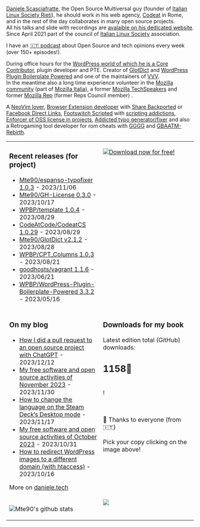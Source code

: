 [Daniele Scasciafratte](https://twitter.com/mte90net), the Open Source Multiversal guy (founder of [Italian Linux Society Rieti](https://rieti.ils.org/)), he should work in his web agency, [Codeat](https://github.com/CodeAtCode) in Rome, and in the rest of the day collaborates in many open source projects.  
All his talks and slide with recordings are [avalaible on his dedicated website](https://mte90.tech/).   
Since April 2021 part of the council of [Italian Linux Society](https://ils.org) association.

I have an [🇮🇹 podcast](https://daniele.tech/podcast/) about Open Source and tech opinions every week (over 150+ episodes!).

During office hours for the [WordPress world of which he is a Core Contributor](https://profiles.wordpress.org/mte90/), plugin developer and PTE. Creator of [GlotDict](https://github.com/Mte90/GlotDict) and [WordPress Plugin Boilerplate Powered](https://github.com/WPBP/) and one of the maintainers of [VVV](https://github.com/Varying-Vagrant-Vagrants).  
In the meantime also a long time experience volunteer in the [Mozilla community](https://mozillians.org/it/u/Mte90/) (part of [Mozilla Italia](https://github.com/MozillaItalia)), a former [Mozilla TechSpeakers](https://wiki.mozilla.org/TechSpeakers) and former [Mozilla Rep](https://wiki.mozilla.org/ReMo) (former Reps Council member) .  

A [NeoVim lover](https://github.com/Mte90/dotfiles), [Browser Extension developer](https://github.com/Mte90/ExtStoreStats) with [Share Backported](https://github.com/Mte90/Share-Backported) or [Facebook Direct Links](https://github.com/Mte90/facebook-direct-links), [Footswitch Scripted](https://github.com/Mte90/pydal) with [scripting addictions](https://github.com/Mte90/My-Scripts), [Enforcer of OSS license in projects](https://github.com/Mte90/GH-License), [Addicted typo generator/fixer](https://github.com/Mte90/espanso-typofixer) and also a Retrogaming tool developer for rom cheats with [GGGG](https://github.com/Mte90/Game-Genie-Good-Guy) and [GBAATM-Rebirth](https://github.com/Mte90/GBAATM-Rebirth).

<table><tr><td valign="top" style="width: 50%;">

### Recent releases (for project)
<!-- recent_releases starts -->
* [Mte90/espanso-typofixer 1.0.3](https://github.com/Mte90/espanso-typofixer/releases/tag/1.0.3) - 2023/11/06
* [Mte90/GH-License 0.3.0](https://github.com/Mte90/GH-License/releases/tag/0.3.0) - 2023/10/17
* [WPBP/template 1.0.4](https://github.com/WPBP/template/releases/tag/1.0.4) - 2023/08/29
* [CodeAtCode/CodeatCS 1.0.29](https://github.com/CodeAtCode/CodeatCS/releases/tag/1.0.29) - 2023/08/29
* [Mte90/GlotDict v2.1.2](https://github.com/Mte90/GlotDict/releases/tag/v2.1.2) - 2023/08/28
* [WPBP/CPT_Columns 1.0.3](https://github.com/WPBP/CPT_Columns/releases/tag/1.0.3) - 2023/08/21
* [goodhosts/vagrant 1.1.6](https://github.com/goodhosts/vagrant/releases/tag/1.1.6) - 2023/06/21
* [WPBP/WordPress-Plugin-Boilerplate-Powered 3.3.2](https://github.com/WPBP/WordPress-Plugin-Boilerplate-Powered/releases/tag/3.3.2) - 2023/05/16
<!-- recent_releases ends -->
</td><td valign="top" style="width: 50%;">

[![Download now for free!](https://daniele.tech/wp-content/uploads/2022/09/cover-2022-1-300x300.png)](https://daniele.tech/2022/09/contribute-to-open-source-the-right-way-3nd-edition/)

</td></tr>
<tr><td valign="top" style="width: 50%;">

### On my blog
<!-- blog starts -->
* [How I did a pull request to an open source project with ChatGPT](https://daniele.tech/2023/12/how-i-did-a-pull-request-to-an-open-source-project-with-chatgpt/) - 2023/12/12
* [My free software and open source activities of November 2023](https://daniele.tech/2023/11/my-free-software-and-open-source-activities-of-november-2023/) - 2023/11/30
* [How to change the language on the Steam Deck’s Desktop mode](https://daniele.tech/2023/11/how-to-change-the-language-on-the-steam-decks-desktop-mode/) - 2023/11/17
* [My free software and open source activities of October 2023](https://daniele.tech/2023/10/my-free-software-and-open-source-activities-of-october-2023/) - 2023/10/31
* [How to redirect WordPress images to a different domain (with htaccess)](https://daniele.tech/2023/10/how-to-redirect-wordpress-images-to-a-different-domain/) - 2023/10/16
<!-- blog ends -->
More on [daniele.tech](https://daniele.tech/)
</td><td valign="top" style="width: 50%;">

### Downloads for my book
<!-- book_stats starts -->
Latest edition total (GitHub) downloads: <h2>1158🎉</h2><br>!
<!-- book_stats ends --><br>
🤌 Thanks to everyone (from 🇮🇹)<br><br>
Pick your copy clicking on the image above!
</td></tr>
<tr><td valign="top" style="width: 50%;">
  
![Mte90's github stats](https://github-readme-stats.vercel.app/api?username=mte90&show_icons=true)
  
</td><td valign="top" style="width: 50%;">
  <a href="https://daniele.tech/podcast"><img src="https://daniele.tech/wp-content/uploads/2020/12/Open_source1-300x300.png"></a>
</td></tr></table>
